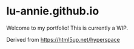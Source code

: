 # lu-annie.github.io
Welcome to my portfolio! This is currently a WIP.

Derived from https://html5up.net/hyperspace
